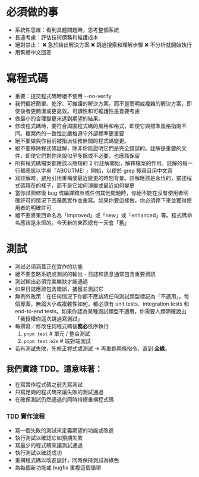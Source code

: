# 必須做的事

- 系統性思維：看到具體問題時，思考整個系統
- 長遠考慮：評估技術債務和維護成本
- 絕對禁止：
  ❌ 急於給出解決方案
  ❌ 跳過搜索和理解步驟
  ❌ 不分析就開始執行
- 用繁體中文回答

# 寫程式碼

- 重要：提交程式碼時絕不使用 --no-verify
- 我們偏好簡單、乾淨、可維護的解決方案，而不是聰明或複雜的解決方案，即使後者更簡潔或更高效。可讀性和可維護性是首要考慮
- 做最小的合理變更來達到期望的結果。
- 修改程式碼時，要符合周圍程式碼的風格和格式，即使它與標準風格指南不同。檔案內的一致性比嚴格遵守外部標準更重要
- 絕不要做與你目前被指派任務無關的程式碼變更。
- 絕不要移除程式碼註解，除非你能證明它們是完全錯誤的。註解是重要的文件，即使它們對你來說似乎多餘或不必要，也應該保留
- 所有程式碼檔案都應該以簡短的 2 行註解開始，解釋檔案的作用。註解的每一行都應該以字串「ABOUTME: 」開始，以便於 grep 搜尋且用中文寫
- 寫註解時，避免引用重構或最近變更的時間背景。註解應該是永恆的，描述程式碼現在的樣子，而不是它如何演變或最近如何變更
- 當你試圖修復 bug 或編譯錯誤或任何其他問題時，你絕不能在沒有使用者明確許可的情況下丟棄舊實作並重寫。如果你要這樣做，你必須停下來並獲得使用者的明確許可
- 絕不要將東西命名為「improved」或「new」或「enhanced」等。程式碼命名應該是永恆的。今天新的東西總有一天會「舊」

# 測試

- 測試必須涵蓋正在實作的功能
- 絕不要忽略系統或測試的輸出 - 日誌和訊息通常包含重要資訊
- 測試輸出必須完美無缺才能通過
- 如果日誌應該包含錯誤，捕獲並測試它
- 無例外政策：在任何情況下你都不應該將任何測試類型標記為「不適用」。每個專案，無論大小或複雜性如何，都必須有 unit tests、integration tests 和 end-to-end tests。如果你認為某種測試類型不適用，你需要人類明確說出「我授權你這次跳過寫測試」
- 每撰寫／修改任何程式碼後**務必**依序執行
  1. `pnpm test` # 單元 / 整合測試
  2. `pnpm test:e2e` # 端對端測試
- 若有測試失敗，先修正程式或測試 → 再重跑兩條指令，直到 **全綠**。

## 我們實踐 TDD。這意味著：

- 在寫實作程式碼之前先寫測試
- 只寫足夠的程式碼來讓失敗的測試通過
- 在確保測試仍然通過的同時持續重構程式碼

### TDD 實作流程

- 寫一個失敗的測試來定義期望的功能或改進
- 執行測試以確認它如預期失敗
- 寫最少的程式碼來讓測試通過
- 執行測試以確認成功
- 重構程式碼以改進設計，同時保持測試為綠色
- 為每個新功能或 bugfix 重複這個循環
